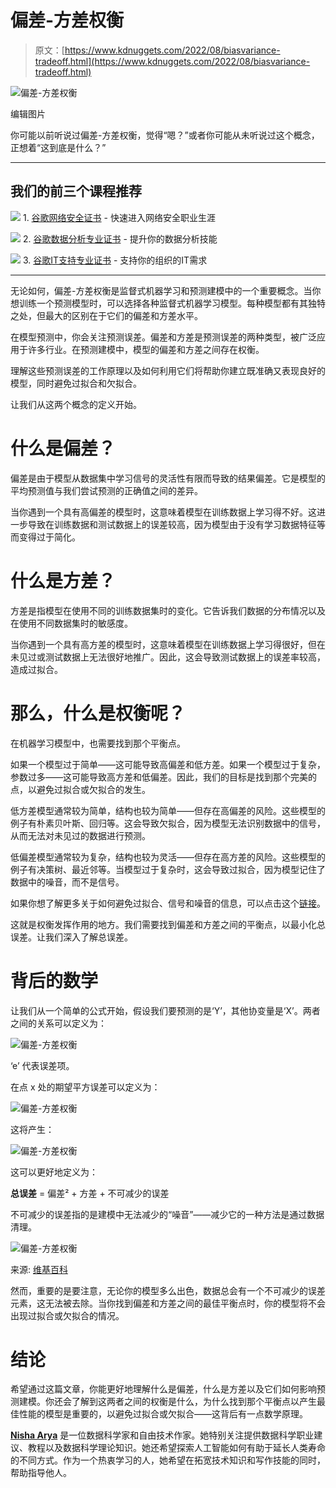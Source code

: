 # 偏差-方差权衡

> 原文：[https://www.kdnuggets.com/2022/08/biasvariance-tradeoff.html](https://www.kdnuggets.com/2022/08/biasvariance-tradeoff.html)

![偏差-方差权衡](../Images/efbb1801f0c994123c1505eb8219a022.png)

编辑图片

你可能以前听说过偏差-方差权衡，觉得“嗯？”或者你可能从未听说过这个概念，正想着“这到底是什么？”

* * *

## 我们的前三个课程推荐

![](../Images/0244c01ba9267c002ef39d4907e0b8fb.png) 1\. [谷歌网络安全证书](https://www.kdnuggets.com/google-cybersecurity) - 快速进入网络安全职业生涯

![](../Images/e225c49c3c91745821c8c0368bf04711.png) 2\. [谷歌数据分析专业证书](https://www.kdnuggets.com/google-data-analytics) - 提升你的数据分析技能

![](../Images/0244c01ba9267c002ef39d4907e0b8fb.png) 3\. [谷歌IT支持专业证书](https://www.kdnuggets.com/google-itsupport) - 支持你的组织的IT需求

* * *

无论如何，偏差-方差权衡是监督式机器学习和预测建模中的一个重要概念。当你想训练一个预测模型时，可以选择各种监督式机器学习模型。每种模型都有其独特之处，但最大的区别在于它们的偏差和方差水平。

在模型预测中，你会关注预测误差。偏差和方差是预测误差的两种类型，被广泛应用于许多行业。在预测建模中，模型的偏差和方差之间存在权衡。

理解这些预测误差的工作原理以及如何利用它们将帮助你建立既准确又表现良好的模型，同时避免过拟合和欠拟合。

让我们从这两个概念的定义开始。

# 什么是偏差？

偏差是由于模型从数据集中学习信号的灵活性有限而导致的结果偏差。它是模型的平均预测值与我们尝试预测的正确值之间的差异。

当你遇到一个具有高偏差的模型时，这意味着模型在训练数据上学习得不好。这进一步导致在训练数据和测试数据上的误差较高，因为模型由于没有学习数据特征等而变得过于简化。

# 什么是方差？

方差是指模型在使用不同的训练数据集时的变化。它告诉我们数据的分布情况以及在使用不同数据集时的敏感度。

当你遇到一个具有高方差的模型时，这意味着模型在训练数据上学习得很好，但在未见过或测试数据上无法很好地推广。因此，这会导致测试数据上的误差率较高，造成过拟合。

# 那么，什么是权衡呢？

在机器学习模型中，也需要找到那个平衡点。

如果一个模型过于简单——这可能导致高偏差和低方差。如果一个模型过于复杂，参数过多——这可能导致高方差和低偏差。因此，我们的目标是找到那个完美的点，以避免过拟合或欠拟合的发生。

低方差模型通常较为简单，结构也较为简单——但存在高偏差的风险。这些模型的例子有朴素贝叶斯、回归等。这会导致欠拟合，因为模型无法识别数据中的信号，从而无法对未见过的数据进行预测。

低偏差模型通常较为复杂，结构也较为灵活——但存在高方差的风险。这些模型的例子有决策树、最近邻等。当模型过于复杂时，这会导致过拟合，因为模型记住了数据中的噪音，而不是信号。

如果你想了解更多关于如何避免过拟合、信号和噪音的信息，可以点击这个[链接](https://www.kdnuggets.com/2022/08/avoid-overfitting.html)。

这就是权衡发挥作用的地方。我们需要找到偏差和方差之间的平衡点，以最小化总误差。让我们深入了解总误差。

# 背后的数学

让我们从一个简单的公式开始，假设我们要预测的是‘Y’，其他协变量是‘X’。两者之间的关系可以定义为：

![偏差-方差权衡](../Images/b3b7002b5ad74837ef1198b62558bbdc.png)

‘e’ 代表误差项。

在点 x 处的期望平方误差可以定义为：

![偏差-方差权衡](../Images/ad937738f6da19fdad285f27b447f5e9.png)

这将产生：

![偏差-方差权衡](../Images/2d59f5ed4fc052efbdb91e1678f9961c.png)

这可以更好地定义为：

**总误差** = 偏差² + 方差 + 不可减少的误差

不可减少的误差指的是建模中无法减少的“噪音”——减少它的一种方法是通过数据清理。

![偏差-方差权衡](../Images/035158e2cfcf7de9b833f19b0c611bfc.png)

来源: [维基百科](https://en.wikipedia.org/wiki/Bias%E2%80%93variance_tradeoff#/media/File:Bias_and_variance_contributing_to_total_error.svg)

然而，重要的是要注意，无论你的模型多么出色，数据总会有一个不可减少的误差元素，这无法被去除。当你找到偏差和方差之间的最佳平衡点时，你的模型将不会出现过拟合或欠拟合的情况。

# 结论

希望通过这篇文章，你能更好地理解什么是偏差，什么是方差以及它们如何影响预测建模。你还会了解到这两者之间的权衡是什么，为什么找到那个平衡点以产生最佳性能的模型是重要的，以避免过拟合或欠拟合——这背后有一点数学原理。

**[Nisha Arya](https://www.linkedin.com/in/nisha-arya-ahmed/)** 是一位数据科学家和自由技术作家。她特别关注提供数据科学职业建议、教程以及数据科学理论知识。她还希望探索人工智能如何有助于延长人类寿命的不同方式。作为一个热衷学习的人，她希望在拓宽技术知识和写作技能的同时，帮助指导他人。
